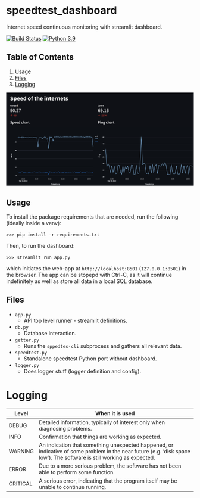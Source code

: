 # speedtest_dashboard
Internet speed continuous monitoring with streamlit dashboard.

[![Build Status](https://travis-ci.org/joemccann/dillinger.svg?branch=master)](https://travis-ci.org/joemccann/dillinger) [![Python 3.9](https://img.shields.io/badge/python-3.9-blue.svg)](https://www.python.org/downloads/release/python-360/)

## Table of Contents
1. [Usage](#usage)
2. [Files](#files)
3. [Logging](#logging)

![Example](./img/example.png)

## Usage <a name="usage"></a>

To install the package requirements that are needed, run the following (ideally inside a venv):
```lang-bash
>>> pip install -r requirements.txt 
```
Then, to run the dashboard:
```lang-bash
>>> streamlit run app.py 
```
which initiates the web-app at `http://localhost:8501` (`127.0.0.1:8501`) in the browser.
The app can be stopepd with Ctrl-C, as it will continue indefinitely as well as store all data in a local SQL database.

## Files <a name="files"></a>
- `app.py`
	- API top level runner - streamlit definitions.
- `db.py`
	- Database interaction.
- `getter.py`
	- Runs the `sppedtes-cli` subprocess and gathers all relevant data.
- `speedtest.py`
	- Standalone speedtest Python port without dashboard.
- `logger.py`
	- Does logger stuff (logger definition and config).

# Logging <a name="logging"></a>
| Level      | When it is used |
| ----------- | ----------- |
| DEBUG      | Detailed information, typically of interest only when diagnosing problems.|
| INFO      | Confirmation that things are working as expected.|
| WARNING      | An indication that something unexpected happened, or indicative of some problem in the near future (e.g. ‘disk space low’). The software is still working as expected.|
| ERROR   | Due to a more serious problem, the software has not been able to perform some function.|
| CRITICAL      | A serious error, indicating that the program itself may be unable to continue running.|

